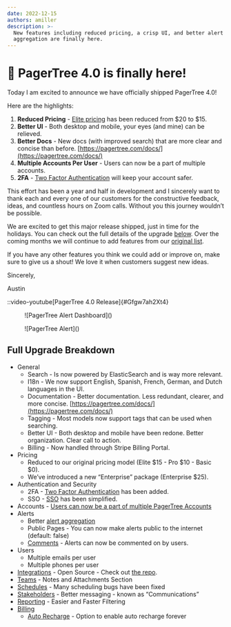 ```yaml
---
date: 2022-12-15
authors: amiller
description: >-
  New features including reduced pricing, a crisp UI, and better alert
  aggregation are finally here.
---
```


# 📣 PagerTree 4.0 is finally here!

Today I am excited to announce we have officially shipped PagerTree 4.0!

Here are the highlights:

1. **Reduced Pricing** - [Elite pricing](https://pagertree.com/pricing/) has been reduced from $20 to $15.
2. **Better UI** - Both desktop and mobile, your eyes (and mine) can be relieved.
3. **Better Docs** - New docs (with improved search) that are more clear and concise than before. [https://pagertree.com/docs/](https://pagertree.com/docs/)
4. **Multiple Accounts Per User** - Users can now be a part of multiple accounts.
5. **2FA** - [Two Factor Authentication](https://pagertree.com/docs/users#two-factor-authentication) will keep your account safer.

<!-- truncate -->

This effort has been a year and half in development and I sincerely want to thank each and every one of our customers for the constructive feedback, ideas, and countless hours on Zoom calls. Without you this journey wouldn’t be possible.

We are excited to get this major release shipped, just in time for the holidays. You can check out the full details of the upgrade [below](pagertree-4-has-arrived.md#full-upgrade-breakdown). Over the coming months we will continue to add features from our [original list](https://github.com/PagerTree/pt4-spec).

If you have any other features you think we could add or improve on, make sure to give us a shout! We love it when customers suggest new ideas.

Sincerely,

Austin

::video-youtube[PagerTree 4.0 Release]{#Gfgw7ah2Xt4}

<figure>![PagerTree Alert Dashboard](<https://pagertree.com/assets/img/posts/2022/10/09/desktop-view.png>)<figcaption></figcaption></figure>

<figure>![PagerTree Alert](<https://pagertree.com/assets/img/posts/2022/10/09/mobile-view.png>)<figcaption></figcaption></figure>

## Full Upgrade Breakdown <a href="#full-upgrade-breakdown" id="full-upgrade-breakdown"></a>

* General
  * Search - Is now powered by ElasticSearch and is way more relevant.
  * I18n - We now support English, Spanish, French, German, and Dutch languages in the UI.
  * Documentation - Better documentation. Less redundant, clearer, and more concise. [https://pagertree.com/docs/](https://pagertree.com/docs/)
  * Tagging - Most models now support tags that can be used when searching.
  * Better UI - Both desktop and mobile have been redone. Better organization. Clear call to action.
  * Billing - Now handled through Stripe Billing Portal.
* Pricing
  * Reduced to our original pricing model (Elite $15 - Pro $10 - Basic $0).
  * We’ve introduced a new “Enterprise” package (Enterprise $25).
* Authentication and Security
  * 2FA - [Two Factor Authentication](https://pagertree.com/docs/users#two-factor-authentication) has been added.
  * SSO - [SSO](https://pagertree.com/docs/single-sign-on-sso) has been simplified.
* Accounts - [Users can now be a part of multiple PagerTree Accounts](https://pagertree.com/docs/architecture-guide#account-organization)
* Alerts
  * Better [alert aggregation](https://pagertree.com/docs/integrations#alert-aggregation)
  * Public Pages - You can now make alerts public to the internet (default: false)
  * [Comments](https://pagertree.com/docs/alerts#comments) - Alerts can now be commented on by users.
* Users
  * Multiple emails per user
  * Multiple phones per user
* [Integrations](https://pagertree.com/docs/integrations) - Open Source - Check out [the repo](https://github.com/PagerTree/pager\_tree-integrations).
* [Teams](https://pagertree.com/docs/teams) - Notes and Attachments Section
* [Schedules](https://pagertree.com/docs/schedules) - Many scheduling bugs have been fixed
* [Stakeholders](https://pagertree.com/docs/stakeholders) - Better messaging - known as “Communications”
* [Reporting](https://pagertree.com/docs/reports) - Easier and Faster Filtering
* [Billing](https://pagertree.com/docs/billing)
  * [Auto Recharge](https://pagertree.com/docs/billing#auto-recharge) - Option to enable auto recharge forever
